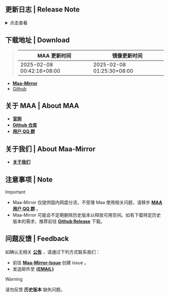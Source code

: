 ## 更新日志 | Release Note
<details>

<summary>点击查看</summary>

### 新增 | New

* Paradox Simulation update UI for YoStar (#11793)  By Constrat
* add format hint for proxy setting (#11781)  By Rbqwow
* 支持Mirror酱资源更新 (#11768)  By hguandl
* 添加mirror酱备用线路 (#11777)  By MistEO

### 改进 | Improved

* 重构公告 (#11734)  By ABA2396  By Constrat
* 肉鸽满级移除前置任务检查  By status102
* 添加 MirrorChyan 检查更新日志  By ABA2396
* 资源更新和检查更新分开  By ABA2396
* 开始任务自动关闭雷电模拟器 Google 套件窗口 (#11748)  By THSLP13

### 修复 | Fix

* JP 塑心 OCR (#11792) KR 黑角 OCR (#11794)  By Daydreamer114
* 肉鸽非投资模式禁用种子刷钱  By status102
* 肉鸽烧水分队兼容  By status102
* 禁止RoguelikeStatus拷贝  By status102
* remove wrong commit  By status102
* CheckLevelMax OCR (#11764)  By BxFS
* 修复上传卡住的问题  By MistEO
* mirrorc package name  By MistEO
* use_skill 在按下停止按钮后不退出 (#11761)  By Daydreamer114
* Resource Check ret 判断错误  By ABA2396
* 肉鸽开始探索反复重试后结束  By status102
* 修复国际服无法通过文字OCR识别关闭雷电模拟器弹窗的问题 (#11756)  By THSLP13
* 狭路相逢事件识别失败 (#11752)  By Daydreamer114
* 修复资源检查提示信息错误  By MistEO
* 繁中服「黍」辨識問題 (#11738)  By momomochi987
* 繁中服無法進入薩米肉鴿 (#11733)  By momomochi987

### 文档 | Docs

* 补充自动战斗可能遇到的问题 (#11749)  By nmsl678  By Daydreamer114  By Rbqwow

### 其他 | Other

* border not displaying for http proxy in versionupdatesettings  By Constrat
* 移除RoguelikeLastRewardSelectTaskPlugin，合并烧水奖励选择  By status102
* 调整界面布局  By ABA2396
* 减少肉鸽插件不必要函数  By status102
* issue_template 的公告链接会导致 mention (#11762)  By Daydreamer114
* 简化肉鸽局中数据存储 (#11581)  By status102
* 减少肉鸽插件load_params log输出  By status102
* 在 issue_template 中添加链接 (#11751)  By Daydreamer114
* 远程控制也添加存储加密  By ABA2396
* 修改 Copilot 界面提示  By ABA2396
* trim mirrorchyan cdk  By MistEO
* HttpService调整部分默认值  By status102
* 繁中服「懷黍離」導航入口再更動 (#11732)  By momomochi987

**Full Changelog**: [v5.13.0-beta.5 -> v5.13.0-beta.6](https://github.com/MaaAssistantArknights/MaaAssistantArknights/compare/v5.13.0-beta.5...v5.13.0-beta.6)


</details>

## 下载地址 | Download
> MAA 更新时间 | 镜像更新时间
> --- | ---
> 2025-02-08 00:42:16+08:00 | 2025-02-08 01:25:30+08:00

- **[Maa-Mirror](https://mmirror.top/download.html)**
- [Github](https://github.com/MaaAssistantArknights/MaaAssistantArknights/releases/v5.13.0-beta.6)

## 关于 MAA | About MAA
- **[官网](https://maa.plus)**
- **[Github 仓库](https://github.com/MaaAssistantArknights/MaaAssistantArknights)**
- **[用户 QQ 群](https://ota.maa.plus/MaaAssistantArknights/api/qqgroup)**

## 关于我们 | About Maa-Mirror
- **[关于我们](https://www.mmirror.top/about.html)**

## 注意事项 | Note
> [!IMPORTANT]
> - Maa-Mirror 仅提供国内网盘分流，不受理 Maa 使用相关问题，请移步 **[MAA 用户 QQ 群](https://ota.maa.plus/MaaAssistantArknights/api/qqgroup)** 。
> - Maa-Mirror 可能会不定期删除历史版本以释放可用空间。如有下载特定历史版本的需求，推荐前往 **[Github Release](https://github.com/MaaAssistantArknights/MaaAssistantArknights/releases)** 下载。

## 问题反馈 | Feedback
如确认无相关 **[公告](https://mmirror.top/post/gong-gao.html)** ，请通过下列方式联系我们：
- 前往 **[Maa-Mirror-Issue](https://github.com/MaaMirror/Maa-Mirror-Issue/issues)** 创建 issue 。
- 发送邮件至 **<a href="{EMAIL}">{EMAIL}</a>**
> [!WARNING]
> 请勿反馈 **历史版本** 缺失问题。
